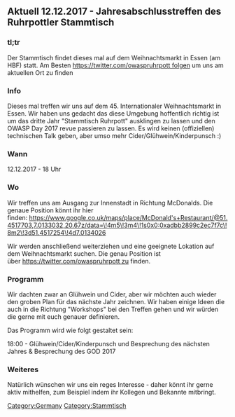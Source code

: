 ## Aktuell 12.12.2017 - Jahresabschlusstreffen des Ruhrpottler Stammtisch

### tl;tr

Der Stammtisch findet dieses mal auf dem Weihnachtsmarkt in Essen (am
HBF) statt. Am Besten https://twitter.com/owaspruhrpott folgen um uns am
aktuellen Ort zu finden

### Info

Dieses mal treffen wir uns auf dem 45. Internationaler Weihnachtsmarkt
in Essen. Wir haben uns gedacht das diese Umgebung hoffentlich richtig
ist um das dritte Jahr "Stammtisch Ruhrpott" ausklingen zu lassen und
den OWASP Day 2017 revue passieren zu lassen. Es wird keinen
(offiziellen) technischen Talk geben, aber umso mehr
Cider/Glühwein/Kinderpunsch :)

### Wann

12.12.2017 - 18 Uhr

### Wo

Wir treffen uns am Ausgang zur Innenstadt in Richtung McDonalds. Die
genaue Position könnt ihr hier
finden: https://www.google.co.uk/maps/place/McDonald's+Restaurant/@51.4517703,7.0133032,20.67z/data=\!4m5\!3m4\!1s0x0:0xadbb2899c2ec7f7c\!8m2\!3d51.4517254\!4d7.0134026

Wir werden anschließend weiterziehen und eine geeignete Lokation auf dem
Weihnachtsmarkt suchen. Die genau Position ist
über https://twitter.com/owaspruhrpott zu finden.

### **Programm**

Wir dachten zwar an Glühwein und Cider, aber wir möchten auch wieder den
groben Plan für das nächste Jahr zeichnen. Wir haben einige Ideen die
auch in die Richtung "Workshops" bei den Treffen gehen und wir würden
die gerne mit euch genauer definieren.

Das Programm wird wie folgt gestaltet sein:

18:00 - Glühwein/Cider/Kinderpunsch und Besprechung des nächsten Jahres
& Besprechung des GOD 2017

### Weiteres

Natürlich wünschen wir uns ein reges Interesse - daher könnt ihr gerne
aktiv mithelfen, zum Beispiel indem ihr Kollegen und Bekannte mitbringt.

[Category:Germany](Category:Germany "wikilink")
[Category:Stammtisch](Category:Stammtisch "wikilink")